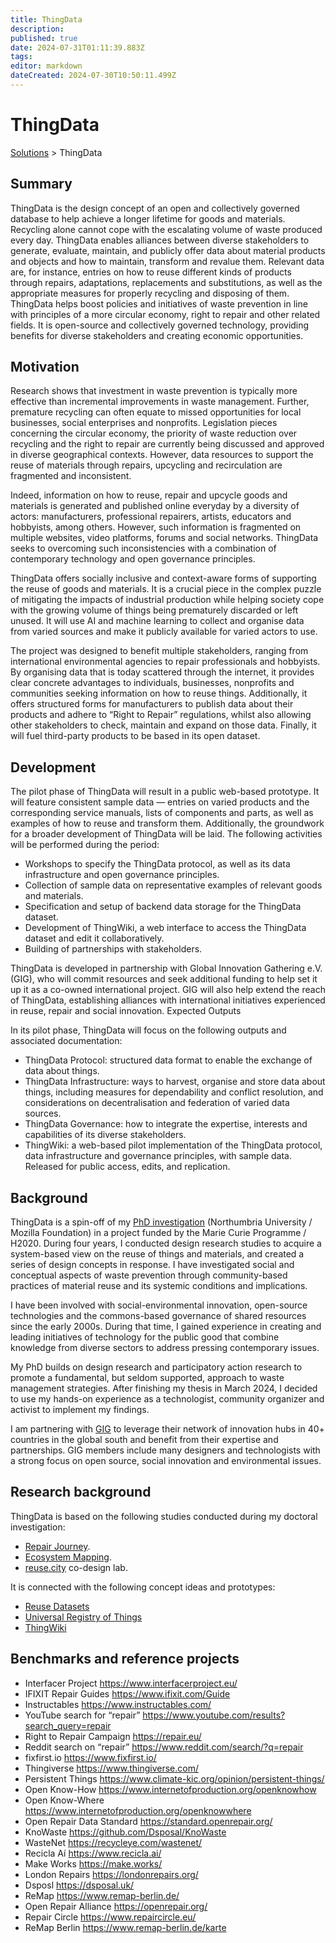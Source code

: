 ```yaml
---
title: ThingData
description: 
published: true
date: 2024-07-31T01:11:39.883Z
tags: 
editor: markdown
dateCreated: 2024-07-30T10:50:11.499Z
---
```


# ThingData

[Solutions](/solutions) > ThingData

## Summary

ThingData is the design concept of an open and collectively governed database to help achieve a longer lifetime for goods and materials. Recycling alone cannot cope with the escalating volume of waste produced every day. ThingData enables alliances between diverse stakeholders to generate, evaluate, maintain, and publicly offer data about material products and objects and how to maintain, transform and revalue them. Relevant data are, for instance, entries on how to reuse different kinds of products through repairs, adaptations, replacements and substitutions, as well as the appropriate measures for properly recycling and disposing of them. ThingData helps boost policies and initiatives of waste prevention in line with principles of a more circular economy, right to repair and other related fields. It is open-source and collectively governed technology, providing benefits for diverse stakeholders and creating economic opportunities.

## Motivation

Research shows that investment in waste prevention is typically more effective than incremental improvements in waste management. Further, premature recycling can often equate to missed opportunities for local businesses, social enterprises and nonprofits. Legislation pieces concerning the circular economy, the priority of waste reduction over recycling and the right to repair are currently being discussed and approved in diverse geographical contexts. However, data resources to support the reuse of materials through repairs, upcycling and recirculation are fragmented and inconsistent.

Indeed, information on how to reuse, repair and upcycle goods and materials is generated and published online everyday by a diversity of actors: manufacturers, professional repairers, artists, educators and hobbyists, among others. However, such information is fragmented on multiple websites, video platforms, forums and social networks. ThingData seeks to overcoming such inconsistencies with a combination of contemporary technology and open governance principles.

ThingData offers socially inclusive and context-aware forms of supporting the reuse of goods and materials. It is a crucial piece in the complex puzzle of mitigating the impacts of industrial production while helping society cope with the growing volume of things being prematurely discarded or left unused. It will use AI and machine learning to collect and organise data from varied sources and make it publicly available for varied actors to use.

The project was designed to benefit multiple stakeholders, ranging from international environmental agencies to repair professionals and hobbyists. By organising data that is today scattered through the internet, it provides clear concrete advantages to individuals, businesses, nonprofits and communities seeking information on how to reuse things. Additionally, it offers structured forms for manufacturers to publish data about their products and adhere to “Right to Repair” regulations, whilst also allowing other stakeholders to check, maintain and expand on those data. Finally, it will fuel third-party products to be based in its open dataset.

## Development

The pilot phase of ThingData will result in a public web-based prototype. It will feature consistent sample data — entries on varied products and the corresponding service manuals, lists of components and parts, as well as examples of how to reuse and transform them. Additionally, the groundwork for a broader development of ThingData will be laid. The following activities will be performed during the period:

- Workshops to specify the ThingData protocol, as well as its data infrastructure and open governance principles.
- Collection of sample data on representative examples of relevant goods and materials.
- Specification and setup of backend data storage for the ThingData dataset.
- Development of ThingWiki, a web interface to access the ThingData dataset and edit it collaboratively.
- Building of partnerships with stakeholders.

ThingData is developed in partnership with Global Innovation Gathering e.V. (GIG), who will commit resources and seek additional funding to help set it up it as a co-owned international project. GIG will also help extend the reach of ThingData, establishing alliances with international initiatives experienced in reuse, repair and social innovation.
Expected Outputs

In its pilot phase, ThingData will focus on the following outputs and associated documentation:

- ThingData Protocol: structured data format to enable the exchange of data about things.
- ThingData Infrastructure: ways to harvest, organise and store data about things, including measures for dependability and conflict resolution, and considerations on decentralisation and federation of varied data sources.
- ThingData Governance: how to integrate the expertise, interests and capabilities of its diverse stakeholders.
- ThingWiki: a web-based pilot implementation of the ThingData protocol, data infrastructure and governance principles, with sample data. Released for public access, edits, and replication.

## Background

ThingData is a spin-off of my [PhD investigation](/opendott) (Northumbria University / Mozilla Foundation) in a project funded by the Marie Curie Programme / H2020. During four years, I conducted design research studies to acquire a system-based view on the reuse of things and materials, and created a series of design concepts in response. I have investigated social and conceptual aspects of waste prevention through community-based practices of material reuse and its systemic conditions and implications.

I have been involved with social-environmental innovation, open-source technologies and the commons-based governance of shared resources since the early 2000s. During that time, I gained experience in creating and leading initiatives of technology for the public good that combine knowledge from diverse sectors to address pressing contemporary issues.

My PhD builds on design research and participatory action research to promote a fundamental, but seldom supported, approach to waste management strategies. After finishing my thesis in March 2024, I decided to use my hands-on experience as a technologist, community organizer and activist to implement my findings.

I am partnering with [GIG](https://globalinnovationgathering.org) to leverage their network of innovation hubs in 40+ countries in the global south and benefit from their expertise and partnerships. GIG members include many designers and technologists with a strong focus on open source, social innovation and environmental issues.

## Research background

ThingData is based on the following studies conducted during my doctoral investigation: 

- [Repair Journey](/opendott/studies/repair-journey).
- [Ecosystem Mapping](/opendott/studies/ecosystem-mapping).
- [reuse.city](/opendott/studies/reuse-city) co-design lab.

It is connected with the following concept ideas and prototypes:

- [Reuse Datasets](/opendott/concepts/reuse-datasets)
- [Universal Registry of Things](/opendott/concepts/universal-registry-things)
- [ThingWiki](/opendott/prototypes/thingwiki)

## Benchmarks and reference projects

- Interfacer Project https://www.interfacerproject.eu/
- IFIXIT Repair Guides https://www.ifixit.com/Guide 
- Instructables https://www.instructables.com/ 
- YouTube search for “repair” https://www.youtube.com/results?search_query=repair 
- Right to Repair Campaign  https://repair.eu/ 
- Reddit search on “repair” https://www.reddit.com/search/?q=repair 
- fixfirst.io https://www.fixfirst.io/ 
- Thingiverse https://www.thingiverse.com/ 
- Persistent Things https://www.climate-kic.org/opinion/persistent-things/ 
- Open Know-How https://www.internetofproduction.org/openknowhow 
- Open Know-Where https://www.internetofproduction.org/openknowwhere 
- Open Repair Data Standard https://standard.openrepair.org/ 
- KnoWaste https://github.com/Dsposal/KnoWaste 
- WasteNet https://recycleye.com/wastenet/ 
- Recicla Aí https://www.recicla.ai/ 
- Make Works https://make.works/ 
- London Repairs https://londonrepairs.org/ 
- Dsposl https://dsposal.uk/
- ReMap https://www.remap-berlin.de/ 
- Open Repair Alliance https://openrepair.org/ 
- Repair Circle https://www.repaircircle.eu/ 
- ReMap Berlin https://www.remap-berlin.de/karte 